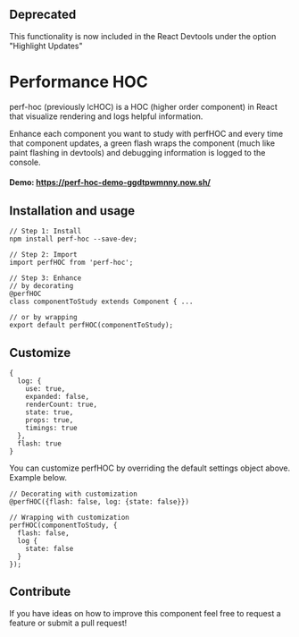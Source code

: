 ## Deprecated
This functionality is now included in the React Devtools under the option "Highlight Updates"

# Performance HOC
perf-hoc (previously lcHOC) is a HOC (higher order component) in React that visualize rendering and logs helpful information.

Enhance each component you want to study with perfHOC and every time that component updates, a green flash wraps the component (much like paint flashing in devtools) and debugging information is logged to the console.

#### Demo: https://perf-hoc-demo-ggdtpwmnny.now.sh/

## Installation and usage
```es6
// Step 1: Install
npm install perf-hoc --save-dev;

// Step 2: Import
import perfHOC from 'perf-hoc';

// Step 3: Enhance
// by decorating
@perfHOC
class componentToStudy extends Component { ...

// or by wrapping
export default perfHOC(componentToStudy);
```

## Customize
```es6
{
  log: {
    use: true,
    expanded: false,
    renderCount: true,
    state: true,
    props: true,
    timings: true
  },
  flash: true
}
```
You can customize perfHOC by overriding the default settings object above. Example below.

```es6
// Decorating with customization
@perfHOC({flash: false, log: {state: false}})

// Wrapping with customization
perfHOC(componentToStudy, {
  flash: false,
  log {
    state: false
  }
});
```
## Contribute

If you have ideas on how to improve this component feel free to request a feature or submit a pull request!
